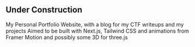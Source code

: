 ## Under Construction
My Personal Portfolio Website, with a blog for my CTF writeups and my projects
Aimed to be built with Next.js, Tailwind CSS and animations from Framer Motion
and possibly some 3D for three.js
